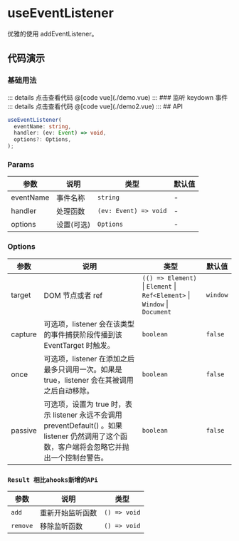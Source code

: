 # useEventListener

优雅的使用 addEventListener。

## 代码演示

### 基础用法

<Dom-useEventListener-demo />
::: details 点击查看代码
@[code vue](./demo.vue)
:::
### 监听 keydown 事件

<Dom-useEventListener-demo2 />
::: details 点击查看代码
@[code vue](./demo2.vue)
:::
## API

```typescript
useEventListener(
  eventName: string,
  handler: (ev: Event) => void,
  options?: Options,
);
```

### Params

| 参数      | 说明       | 类型                  | 默认值 |
| --------- | ---------- | --------------------- | ------ |
| eventName | 事件名称   | `string`              | -      |
| handler   | 处理函数   | `(ev: Event) => void` | -      |
| options   | 设置(可选) | `Options`             | -      |

### Options

| 参数    | 说明                                                                                                                                           | 类型                                                                       | 默认值   |
| ------- | ---------------------------------------------------------------------------------------------------------------------------------------------- | -------------------------------------------------------------------------- | -------- |
| target  | DOM 节点或者 ref                                                                                                                               | `(() => Element)` \| `Element` \| `Ref<Element>` \| `Window` \| `Document` | `window` |
| capture | 可选项，listener 会在该类型的事件捕获阶段传播到该 EventTarget 时触发。                                                                         | `boolean`                                                                  | `false`  |
| once    | 可选项，listener 在添加之后最多只调用一次。如果是 true，listener 会在其被调用之后自动移除。                                                    | `boolean`                                                                  | `false`  |
| passive | 可选项，设置为 true 时，表示 listener 永远不会调用 preventDefault() 。如果 listener 仍然调用了这个函数，客户端将会忽略它并抛出一个控制台警告。 | `boolean`                                                                  | `false`  |

### `Result 相比ahooks新增的APi`

| 参数     | 说明             | 类型         |
| -------- | ---------------- | ------------ |
| `add`    | 重新开始监听函数 | `() => void` |
| `remove` | 移除监听函数     | `() => void` |
